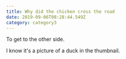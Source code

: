 ```yaml
---
title: Why did the chicken cross the road
date: 2019-09-06T08:28:44.549Z
category: category3
---
```


To get to the other side.

I know it's a picture of a duck in the thumbnail.
